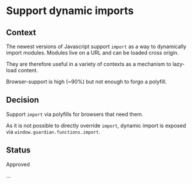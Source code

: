 # Support dynamic imports

## Context

The newest versions of Javascript support `import` as a way to dynamically
import modules. Modules live on a URL and can be loaded cross origin.

They are therefore useful in a variety of contexts as a mechanism to lazy-load
content.

Browser-support is high (~90%) but not enough to forgo a polyfill.

## Decision

Support `import` via polyfills for browsers that need them.

As it is not possible to directly override `import`, dynamic import is exposed
via `window.guardian.functions.import`.

## Status

Approved

...
